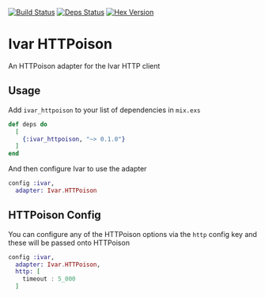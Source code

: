 [![Build Status](https://travis-ci.org/swelham/ivar_httpoison.svg?branch=master)](https://travis-ci.org/swelham/ivar_httpoison) [![Deps Status](https://beta.hexfaktor.org/badge/all/github/swelham/ivar_httpoison.svg)](https://beta.hexfaktor.org/github/swelham/ivar_httpoison) [![Hex Version](https://img.shields.io/hexpm/v/ivar_httpoison.svg)](https://hex.pm/packages/ivar_httpoison)

# Ivar HTTPoison

An HTTPoison adapter for the Ivar HTTP client

## Usage

Add `ivar_httpoison` to your list of dependencies in `mix.exs`

```elixir
def deps do
  [
    {:ivar_httpoison, "~> 0.1.0"}
  ]
end
```

And then configure Ivar to use the adapter

```elixir
config :ivar,
  adapter: Ivar.HTTPoison
```

## HTTPoison Config

You can configure any of the HTTPoison options via the `http` config key and these will be passed onto HTTPoison

```elixir
config :ivar,
  adapter: Ivar.HTTPoison,
  http: [
    timeout : 5_000
  ]
```
